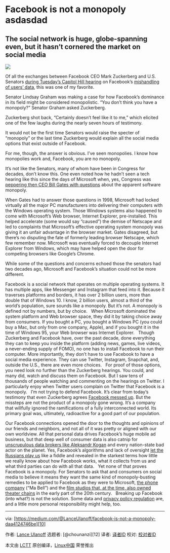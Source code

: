 # Facebook is not a monopoly asdasdad
## The social network is huge, globe-spanning even, but it hasn’t cornered the market on social media

![](https://cdn-images-1.medium.com/max/1600/1*dUkKXjo5bJuMyXvAHgTgvA.jpeg)

Of all the exchanges between Facebook CEO Mark Zuckerberg and U.S. Senators [during Tuesday’s Capitol Hill hearing][1] on Facebook’s [mishandling of users’ data][2], this was one of my favorite.

Senator Lindsay Graham was making a case for how Facebook’s dominance in its field might be considered monopolistic. “You don’t think you have a monopoly?” Senator Graham asked Zuckerberg.

Zuckerberg shot back, “Certainly doesn’t feel like it to me,” which elicited one of the few laughs during the nearly seven hours of testimony.

It would not be the first time Senators would raise the specter of “monopoly” or the last time Zuckerberg would explain all the social media options that exist outside of Facebook.

For me, though, the answer is obvious. I’ve seen monopolies. I know how monopolies work and, Facebook, you are no monopoly.

It’s not like the Senators, many of whom have been in Congress for decades, don’t know this. One even noted how he hadn’t seen a tech hearing like this since the days of Microsoft when, yes, Congress was [peppering then CEO Bill Gates with questions][3] about the apparent software monopoly.

When Gates had to answer those questions in 1998, Microsoft had locked virtually all the major PC manufacturers into delivering their computers with the Windows operating system. Those Windows systems also happened to come with Microsoft’s Web browser, Internet Explorer, pre-installed. This helped accelerate (some would say “caused”) the demise of Netscape and led to complaints that Microsoft’s effective operating system monopoly was giving it an unfair advantage in the browser market. Gates disagreed, but there’s no disputing the fate of formerly leading browser Netscape, which few remember now. Microsoft was eventually forced to decouple Internet Explorer from Windows, which may have helped open the door for competing browsers like Google’s Chrome.

While some of the questions and concerns echoed those the senators had two decades ago, Microsoft and Facebook’s situation could not be more different.

Facebook is a social network that operates on multiple operating systems. It has multiple apps, like Messenger and Instagram that feed into it. Because it traverses platforms and borders, it has over 2 billion users, more than double that of Windows 10. I know, 2 billion users, almost a third of the world’s population, sure sounds like a monopoly. But it’s not. A monopoly is defined not by numbers, but by choice.   When Microsoft dominated the system platform and Web browser space, they did it by taking choice away from consumers. If you bought a PC, you bought a Windows PC (you could buy a Mac, but only from one company, Apple), and if you bought it in the time of Windows 95, your Web browser was Internet Explorer.   Though Zuckerberg and Facebook have, over the past decade, done everything they can to keep you inside the platform (adding news, games, live videos, a never-ending supply of FOMO), no one has to install Facebook to run their computer. More importantly, they don’t have to use Facebook to have a social media experience. They can use Twitter, Instagram, Snapchat, and, outside the U.S., there are even more choices.   For proof of those options, you need look no further than the Zuckerberg hearings. You could, and many did, watch and discuss them on Facebook. But I saw tens of thousands of people watching and commenting on the hearings on Twitter. I particularly enjoy when Twitter users complain on Twitter that Facebook is a monopoly.   I’m not trying to defend Facebook. It’s clear from today’s testimony that even Zuckerberg agrees [Facebook messed up][4]. But the missteps are not the product of a monopoly gone wrong. It’s a company that willfully ignored the ramifications of a fully interconnected world. Its primary goal was, ultimately, radioactive for a good part of our population.

Our Facebook connections opened the door to the thoughts and opinions of our friends and neighbors, and not all of it was pretty or aligned with our own worldview. All that personal data drives Facebook’s huge mobile ad business, but that deep well of consumer data is also catnip for [unscrupulous data brokers like Aleksandr Kogan][5] and every nation-state bad actor on the planet. Yes, Facebook’s algorithms and lack of oversight [let the Russians play us][6] like a fiddle and revealed in the starkest terms how little we really know about how Facebook works, what it collects from us and what third parties can do with all that data.   Yet none of that proves Facebook is a monopoly. For Senators to ask that and consumers on social media to believe it means they want the same kind of monopoly-busting remedies to be applied to Facebook as they were to Microsoft, [the phone company][7] (“Ma Bell”) and the [film studios that, at the time, also owned theater chains][8] in the early part of the 20th century.   Breaking up Facebook (into what?) is not the solution. Some data and [privacy policy regulation][9] are, and a little more personal responsibility might help, too.

---

via: [https://medium.com/@LanceUlanoff/facebook-is-not-a-monopoly-daa4124746be][10]

作者: [Lance Ulanoff][11] 选题者: [@chounanzi][12] 译者: [译者ID][13] 校对: [校对者ID][14]

本文由 [LCTT][15] 原创编译，[Linux中国][16] 荣誉推出

[1]: https://www.recode.net/2018/4/10/17216734/live-facebook-mark-zuckerberg-testimony-senate-hearing-data
[2]: https://www.cnbc.com/2018/04/10/facebook-cambridge-analytica-a-timeline-of-the-data-hijacking-scandal.html
[3]: http://www.cnn.com/TECH/computing/9803/03/gates.full/
[4]: https://twitter.com/LanceUlanoff/status/983798356253265920
[5]: https://twitter.com/LanceUlanoff/status/983800075930435585
[6]: https://www.campaignlive.com/article/facebook-ads-chief-fire-russian-fake-news-claims/1457395
[7]: https://en.wikipedia.org/wiki/Breakup_of_the_Bell_System
[8]: https://en.wikipedia.org/wiki/United_States_v._Paramount_Pictures,_Inc.
[9]: https://twitter.com/LanceUlanoff/status/983839071851204608
[10]: https://medium.com/@LanceUlanoff/facebook-is-not-a-monopoly-daa4124746be
[11]: https://twitter.com/LanceUlanoff
[13]: https://github.com/译者ID
[14]: https://github.com/校对者ID
[15]: https://github.com/LCTT/TranslateProject
[16]: https://linux.cn/
